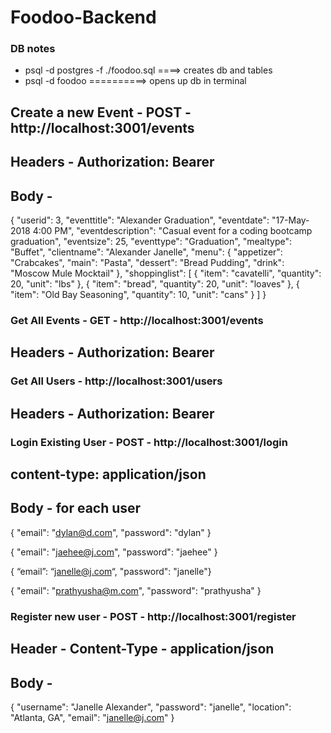 # Foodoo-Backend

### DB notes
* psql -d postgres -f ./foodoo.sql   ====> creates db and tables
* psql -d foodoo  ==========> opens up db in terminal


## Create a new Event - POST -  http://localhost:3001/events

## Headers - Authorization: Bearer <token>

## Body - 

{
        "userid": 3,
        "eventtitle": "Alexander Graduation",
        "eventdate": "17-May-2018 4:00 PM",
        "eventdescription": "Casual event for a coding bootcamp graduation",
        "eventsize": 25,
        "eventtype": "Graduation",
        "mealtype": "Buffet",
        "clientname": "Alexander Janelle",
        "menu": {
            "appetizer": "Crabcakes",
            "main": "Pasta",
            "dessert": "Bread Pudding",
            "drink": "Moscow Mule Mocktail"
        },
        "shoppinglist": [
            {
                "item": "cavatelli",
                "quantity": 20,
                "unit": "lbs"
            },
            {
                "item": "bread",
                "quantity": 20,
                "unit": "loaves"
            },
            {
                "item": "Old Bay Seasoning",
                "quantity": 10,
                "unit": "cans"
            }
        ]
    }

### Get All Events - GET - http://localhost:3001/events

## Headers - Authorization: Bearer <token>



### Get All Users - http://localhost:3001/users

## Headers - Authorization: Bearer <token>



### Login Existing User - POST - http://localhost:3001/login

## content-type: application/json

## Body - for each user

{ "email": "dylan@d.com", "password": "dylan" }

{ "email": "jaehee@j.com", "password": "jaehee" }

{ “email”: “janelle@j.com“, "password": "janelle"}

{ "email": "prathyusha@m.com", "password": "prathyusha" } 


### Register new user - POST -  http://localhost:3001/register

## Header - Content-Type - application/json

## Body - 

{ "username": "Janelle Alexander", "password": "janelle", "location": "Atlanta, GA", "email": "janelle@j.com" }